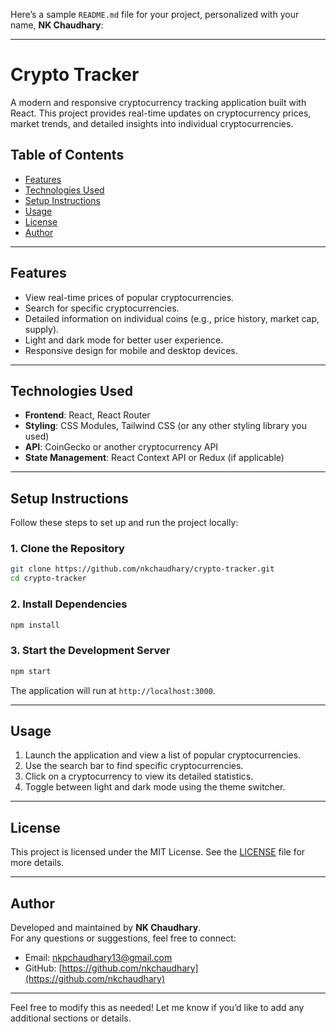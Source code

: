 Here’s a sample `README.md` file for your project, personalized with your name, **NK Chaudhary**:

---

# **Crypto Tracker**

A modern and responsive cryptocurrency tracking application built with React. This project provides real-time updates on cryptocurrency prices, market trends, and detailed insights into individual cryptocurrencies.

## **Table of Contents**
- [Features](#features)
- [Technologies Used](#technologies-used)
- [Setup Instructions](#setup-instructions)
- [Usage](#usage)
- [License](#license)
- [Author](#author)

---

## **Features**
- View real-time prices of popular cryptocurrencies.
- Search for specific cryptocurrencies.
- Detailed information on individual coins (e.g., price history, market cap, supply).
- Light and dark mode for better user experience.
- Responsive design for mobile and desktop devices.

---

## **Technologies Used**
- **Frontend**: React, React Router
- **Styling**: CSS Modules, Tailwind CSS (or any other styling library you used)
- **API**: CoinGecko or another cryptocurrency API
- **State Management**: React Context API or Redux (if applicable)

---

## **Setup Instructions**
Follow these steps to set up and run the project locally:

### **1. Clone the Repository**
```bash
git clone https://github.com/nkchaudhary/crypto-tracker.git
cd crypto-tracker
```

### **2. Install Dependencies**
```bash
npm install
```

### **3. Start the Development Server**
```bash
npm start
```
The application will run at `http://localhost:3000`.

---

## **Usage**
1. Launch the application and view a list of popular cryptocurrencies.
2. Use the search bar to find specific cryptocurrencies.
3. Click on a cryptocurrency to view its detailed statistics.
4. Toggle between light and dark mode using the theme switcher.

---

## **License**
This project is licensed under the MIT License. See the [LICENSE](./LICENSE) file for more details.

---

## **Author**
Developed and maintained by **NK Chaudhary**.  
For any questions or suggestions, feel free to connect:
- Email: [nkpchaudhary13@gmail.com](mailto:nkpchaudhary13@gmail.com)
- GitHub: [https://github.com/nkchaudhary](https://github.com/nkchaudhary)

---

Feel free to modify this as needed! Let me know if you’d like to add any additional sections or details.